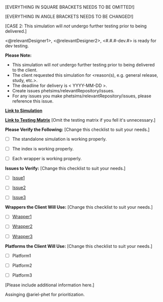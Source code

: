 [EVERYTHING IN SQUARE BRACKETS NEEDS TO BE OMITTED!]

[EVERYTHING IN ANGLE BRACKETS NEEDS TO BE CHANGED!]

[CASE 2: This simulation will _not_ undergo further testing prior to being delivered.]

<@relevantDesigner1>, <@relevantDesigner2>, <Simulation Name> <#.#.#-dev.#> is ready for dev testing.


**Please Note:**
- This simulation will _not_ undergo further testing prior to being delivered to the client.
- The client requested this simulation for <reason(s), e.g. general release, study, etc.>.
- The deadline for delivery is < YYYY-MM-DD >.
- Create issues phetsims/relevantRepository/issues.
- For any issues you make phetsims/relevantRepository/issues, please reference this issue.


**[Link to Simulation](https://bayes.colorado.edu/dev/html/{{simulation}}/{{version}}/wrappers/index/)**


**[Link to Testing Matrix](addLinkToTestingMatrixHere)** [Omit the testing matrix if you fell it's unnecessary.]


**Please Verify the Following:** [Change this checklist to suit your needs.]
- [ ] The standalone simulation is working properly.
- [ ] The index is working properly.
- [ ] Each wrapper is working properly.


**Issues to Verify:** [Change this checklist to suit your needs.]
- [ ] [Issue1](github.com/phetsims/relevantRepository/issue/#/)
- [ ] [Issue2](github.com/phetsims/relevantRepository/issue/#/)
- [ ] [Issue3](github.com/phetsims/relevantRepository/issue/#/)


**Wrappers the Client Will Use:** [Change this checklist to suit your needs.]
- [ ] [Wrapper1](https://bayes.colorado.edu/dev/html/{{simulation}}/{{version}}/wrappers/wrapper1/)
- [ ] [Wrapper2](https://bayes.colorado.edu/dev/html/{{simulation}}/{{version}}/wrappers/wrapper2/)
- [ ] [Wrapper3](https://bayes.colorado.edu/dev/html/{{simulation}}/{{version}}/wrappers/wrapper3/)


**Platforms the Client Will Use:** [Change this checklist to suit your needs.]
- [ ] Platform1
- [ ] Platform2
- [ ] Platform3


[Please include additional information here.]


Assinging @ariel-phet for prioritization.
